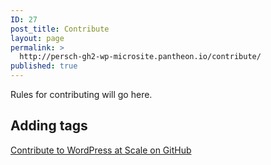 ```yaml
---
ID: 27
post_title: Contribute
layout: page
permalink: >
  http://persch-gh2-wp-microsite.pantheon.io/contribute/
published: true
---
```

Rules for contributing will go here.

## Adding tags

<a class="long-box" href="https://github.com/pantheon-systems/wpas">Contribute to WordPress at Scale on GitHub</a>  
